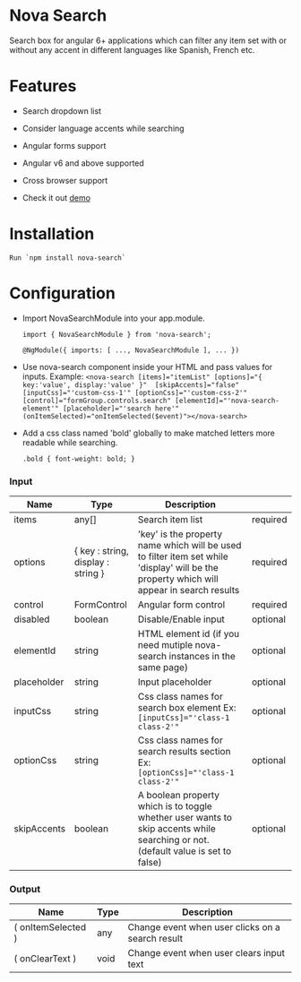 # Nova Search

Search box for angular 6+ applications which can filter any item set with or without any accent in different languages like Spanish, French etc.

# Features
 - Search dropdown list 
 - Consider language accents while searching 
 - Angular forms support 
 - Angular v6 and above supported 
 - Cross browser support

 - Check it out [demo](https://stackblitz.com/edit/angular-1tkqwa) 

# Installation
    Run `npm install nova-search`

# Configuration

- Import NovaSearchModule into your app.module.

    `import { NovaSearchModule } from 'nova-search';`

    `@NgModule({ imports: [ ..., NovaSearchModule ], ... })`

- Use nova-search component inside your HTML and pass values for inputs. Example:
    `<nova-search [items]="itemList" [options]="{ key:'value', display:'value' }" 
    [skipAccents]="false" [inputCss]="'custom-css-1'" [optionCss]="'custom-css-2'" 
    [control]="formGroup.controls.search" [elementId]="'nova-search-element'" [placeholder]="'search here'" (onItemSelected)="onItemSelected($event)"></nova-search>`

- Add a css class named 'bold' globally to make matched letters more readable while searching.

    `.bold { font-weight: bold; }`

### Input

| Name | Type | Description | | 
| ------ | ------ |------ |-----|
| items | any[] | Search item list|required|
| options | { key : string, display : string } | 'key' is the property name which will be used to filter item set while 'display' will be the property which will appear in search results|required|
| control | FormControl | Angular form control |required|
| disabled | boolean | Disable/Enable input |optional|
| elementId | string | HTML element id (if you need mutiple nova-search instances in the same page) |optional|
| placeholder | string | Input placeholder|optional|
| inputCss | string | Css class names for search box element Ex: `[inputCss]="'class-1 class-2'"`|optional|
| optionCss | string | Css class names for search results section Ex: `[optionCss]="'class-1 class-2'"` |optional|
| skipAccents | boolean | A boolean property which is to toggle whether user wants to skip accents while searching or not. (default value is set to false) |optional|

### Output

| Name | Type | Description |
| ------ | ------ |------ |
|( onItemSelected ) | any | Change event when user clicks on a search result |
|( onClearText ) | void | Change event when user clears input text |

